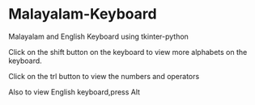 # Malayalam-Keyboard
Malayalam and English Keyboard using tkinter-python

Click on the shift button on the keyboard to view more alphabets on the keyboard.

Click on the trl button to view the numbers and operators

Also to view English keyboard,press Alt
